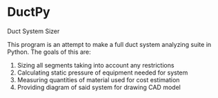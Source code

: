 # DuctPy
Duct System Sizer

This program is an attempt to make a full duct system analyzing suite in Python. The goals of this are:
1. Sizing all segments taking into account any restrictions
2. Calculating static pressure of equipment needed for system
3. Measuring quantities of material used for cost estimation
4. Providing diagram of said system for drawing CAD model
